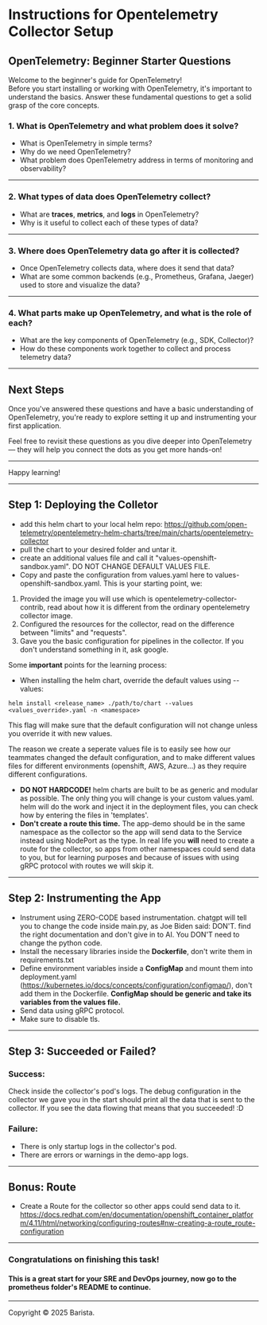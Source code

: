 # Instructions for Opentelemetry Collector Setup

## OpenTelemetry: Beginner Starter Questions

Welcome to the beginner's guide for OpenTelemetry!  
Before you start installing or working with OpenTelemetry, it's important to understand the basics. Answer these fundamental questions to get a solid grasp of the core concepts.

### 1. What is OpenTelemetry and what problem does it solve?
- What is OpenTelemetry in simple terms?
- Why do we need OpenTelemetry?
- What problem does OpenTelemetry address in terms of monitoring and observability?

---

### 2. What types of data does OpenTelemetry collect?
- What are **traces**, **metrics**, and **logs** in OpenTelemetry?
- Why is it useful to collect each of these types of data?
  
---

### 3. Where does OpenTelemetry data go after it is collected?
- Once OpenTelemetry collects data, where does it send that data?
- What are some common backends (e.g., Prometheus, Grafana, Jaeger) used to store and visualize the data?

---

### 4. What parts make up OpenTelemetry, and what is the role of each?
- What are the key components of OpenTelemetry (e.g., SDK, Collector)?
- How do these components work together to collect and process telemetry data?

---

## Next Steps
Once you've answered these questions and have a basic understanding of OpenTelemetry, you're ready to explore setting it up and instrumenting your first application.

Feel free to revisit these questions as you dive deeper into OpenTelemetry — they will help you connect the dots as you get more hands-on!

---

Happy learning!

---

## Step 1: Deploying the Colletor

- add this helm chart to your local helm repo: https://github.com/open-telemetry/opentelemetry-helm-charts/tree/main/charts/opentelemetry-collector
- pull the chart to your desired folder and untar it.
- create an additional values file and call it "values-openshift-sandbox.yaml". DO NOT CHANGE DEFAULT VALUES FILE.
- Copy and paste the configuration from values.yaml here to values-openshift-sandbox.yaml.
This is your starting point, we:
1. Provided the image you will use which is opentelemetry-collector-contrib, read about how 
it is different from the ordinary opentelemetry collector image.
2. Configured the resources for the collector, read on the difference between "limits" and "requests".
3. Gave you the basic configuration for pipelines in the collector. If you don't understand something in it,
ask google. 

Some **important** points for the learning process:
- When installing the helm chart, override the default values using --values:
```
helm install <release_name> ./path/to/chart --values <values_override>.yaml -n <namespace>
```
This flag will make sure that the default configuration will not change unless you override it
with new values. 

The reason we create a seperate values file is to easily see how our teammates changed
the default configuration, and to make different values files for different environments (openshift, AWS, Azure...)
as they require different configurations.


- **DO NOT HARDCODE!** helm charts are built to be as generic and modular as possible. 
The only thing you will change is your custom values.yaml. helm will do the work and inject it in the deployment
files, you can check how by entering the files in 'templates'.
- **Don't create a route this time.** The app-demo should be in the same namespace as the collector so
the app will send data to the Service instead using NodePort as the type.
In real life you **will** need to create a route for the collector, so apps from other namespaces could 
send data to you, but for learning purposes and because of issues with using gRPC protocol with routes we will skip it.

---

## Step 2: Instrumenting the App

- Instrument using ZERO-CODE based instrumentation. chatgpt will tell you to change the code inside main.py, as Joe
Biden said: DON'T. find the right documentation and don't give in to AI. You DON'T need to change the python code.
- Install the necessary libraries inside the **Dockerfile**, don't write them in requirements.txt
- Define environment variables inside a **ConfigMap** and mount them into deployment.yaml
(https://kubernetes.io/docs/concepts/configuration/configmap/), don't add them in the Dockerfile.
**ConfigMap should be generic and take its variables from the values file.**
- Send data using gRPC protocol.
- Make sure to disable tls.

---

## Step 3: Succeeded or Failed?

### Success: 

Check inside the collector's pod's logs. The debug configuration in the collector we gave you in the start should print
all the data that is sent to the collector. If you see the data flowing that means that you succeeded! :D

### Failure:

- There is only startup logs in the collector's pod.
- There are errors or warnings in the demo-app logs.

---
## Bonus: Route

- Create a Route  for the collector so other apps could send data to it.
https://docs.redhat.com/en/documentation/openshift_container_platform/4.11/html/networking/configuring-routes#nw-creating-a-route_route-configuration

---

### Congratulations on finishing this task! 
#### This is a great start for your SRE and DevOps journey, now go to the prometheus folder's README to continue.

---


Copyright © 2025 Barista.


